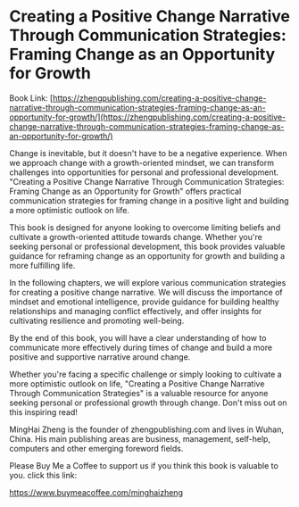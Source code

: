 # Creating a Positive Change Narrative Through Communication Strategies: Framing Change as an Opportunity for Growth

Book Link: [https://zhengpublishing.com/creating-a-positive-change-narrative-through-communication-strategies-framing-change-as-an-opportunity-for-growth/](https://zhengpublishing.com/creating-a-positive-change-narrative-through-communication-strategies-framing-change-as-an-opportunity-for-growth/)

Change is inevitable, but it doesn't have to be a negative experience. When we approach change with a growth-oriented mindset, we can transform challenges into opportunities for personal and professional development. "Creating a Positive Change Narrative Through Communication Strategies: Framing Change as an Opportunity for Growth" offers practical communication strategies for framing change in a positive light and building a more optimistic outlook on life.

This book is designed for anyone looking to overcome limiting beliefs and cultivate a growth-oriented attitude towards change. Whether you're seeking personal or professional development, this book provides valuable guidance for reframing change as an opportunity for growth and building a more fulfilling life.

In the following chapters, we will explore various communication strategies for creating a positive change narrative. We will discuss the importance of mindset and emotional intelligence, provide guidance for building healthy relationships and managing conflict effectively, and offer insights for cultivating resilience and promoting well-being.

By the end of this book, you will have a clear understanding of how to communicate more effectively during times of change and build a more positive and supportive narrative around change.

Whether you're facing a specific challenge or simply looking to cultivate a more optimistic outlook on life, "Creating a Positive Change Narrative Through Communication Strategies" is a valuable resource for anyone seeking personal or professional growth through change. Don't miss out on this inspiring read!

MingHai Zheng is the founder of zhengpublishing.com and lives in Wuhan, China. His main publishing areas are business, management, self-help, computers and other emerging foreword fields.

Please Buy Me a Coffee to support us if you think this book is valuable to you. click this link:

https://www.buymeacoffee.com/minghaizheng
